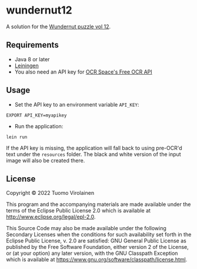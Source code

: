# wundernut12

A solution for the [Wundernut puzzle vol 12](https://github.com/wunderdogsw/wundernut-vol12).

## Requirements

- Java 8 or later
- [Leiningen](https://leiningen.org/)
- You also need an API key for [OCR Space's Free OCR API](https://ocr.space/OCRAPI)

## Usage

- Set the API key to an environment variable `API_KEY`:

``` shell
EXPORT API_KEY=myapikey
```

- Run the application:

``` shell
lein run
```

If the API key is missing, the application will fall back to using pre-OCR'd text under the `resources` folder. The black and white version of the input image will also be created there.

## License

Copyright © 2022 Tuomo Virolainen

This program and the accompanying materials are made available under the
terms of the Eclipse Public License 2.0 which is available at
http://www.eclipse.org/legal/epl-2.0.

This Source Code may also be made available under the following Secondary
Licenses when the conditions for such availability set forth in the Eclipse
Public License, v. 2.0 are satisfied: GNU General Public License as published by
the Free Software Foundation, either version 2 of the License, or (at your
option) any later version, with the GNU Classpath Exception which is available
at https://www.gnu.org/software/classpath/license.html.
